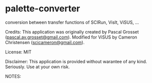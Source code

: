palette-converter
=================

conversion between transfer functions of SCIRun, VisIt, ViSUS, ...

Credits:
This application was originally created by Pascal Grosset (pascal.av.grosset@gmail.com).
Modified for ViSUS by Cameron Christensen (scicameron@gmail.com).

License:
MIT

Disclaimer:
This application is provided without warantee of any kind. Seriously. Use at your own risk.

NOTES:

